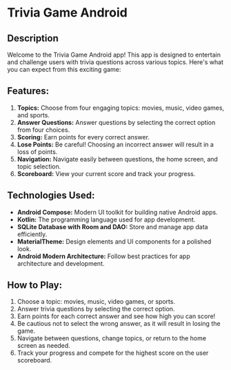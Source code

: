 # Trivia Game Android

## Description
Welcome to the Trivia Game Android app! This app is designed to entertain and challenge users with trivia questions across various topics. Here's what you can expect from this exciting game:

## Features:
1. **Topics:** Choose from four engaging topics: movies, music, video games, and sports.
2. **Answer Questions:** Answer questions by selecting the correct option from four choices.
3. **Scoring:** Earn points for every correct answer.
4. **Lose Points:** Be careful! Choosing an incorrect answer will result in a loss of points.
5. **Navigation:** Navigate easily between questions, the home screen, and topic selection.
6. **Scoreboard:** View your current score and track your progress.

## Technologies Used:
- **Android Compose:** Modern UI toolkit for building native Android apps.
- **Kotlin:** The programming language used for app development.
- **SQLite Database with Room and DAO:** Store and manage app data efficiently.
- **MaterialTheme:** Design elements and UI components for a polished look.
- **Android Modern Architecture:** Follow best practices for app architecture and development.

## How to Play:
1. Choose a topic: movies, music, video games, or sports.
2. Answer trivia questions by selecting the correct option.
3. Earn points for each correct answer and see how high you can score!
4. Be cautious not to select the wrong answer, as it will result in losing the game.
5. Navigate between questions, change topics, or return to the home screen as needed.
6. Track your progress and compete for the highest score on the user scoreboard.

